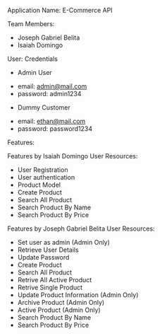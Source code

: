 Application Name: E-Commerce API

 Team Members: 
* Joseph Gabriel Belita
* Isaiah Domingo

 User: Credentials
* Admin User
- email: admin@mail.com
- password: admin1234

* Dummy Customer
- email: ethan@mail.com
- password: password1234

Features: 

Features by Isaiah Domingo
User Resources: 
* User Registration
* User authentication 
* Product Model 
* Create Product 
* Search All Product 
* Search Product By Name
* Search Product By Price 

Features by Joseph Gabriel Belita
User Resources: 
* Set user as admin (Admin Only)
* Retrieve User Details
* Update Password
* Create Product 
* Search All Product
* Retrive All Active Product 
* Retrive Single Product 
* Update Product Information (Admin Only)
* Archive Product (Admin Only)
* Active Product (Admin Only)
* Search Product By Name 
* Search Product By Price